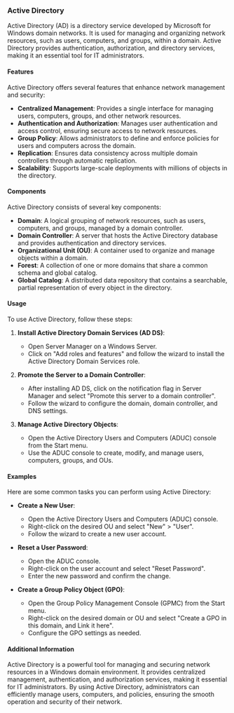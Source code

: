 
### Active Directory

Active Directory (AD) is a directory service developed by Microsoft for Windows domain networks. It is used for managing and organizing network resources, such as users, computers, and groups, within a domain. Active Directory provides authentication, authorization, and directory services, making it an essential tool for IT administrators.

#### Features

Active Directory offers several features that enhance network management and security:

- **Centralized Management**: Provides a single interface for managing users, computers, groups, and other network resources.
- **Authentication and Authorization**: Manages user authentication and access control, ensuring secure access to network resources.
- **Group Policy**: Allows administrators to define and enforce policies for users and computers across the domain.
- **Replication**: Ensures data consistency across multiple domain controllers through automatic replication.
- **Scalability**: Supports large-scale deployments with millions of objects in the directory.

#### Components

Active Directory consists of several key components:

- **Domain**: A logical grouping of network resources, such as users, computers, and groups, managed by a domain controller.
- **Domain Controller**: A server that hosts the Active Directory database and provides authentication and directory services.
- **Organizational Unit (OU)**: A container used to organize and manage objects within a domain.
- **Forest**: A collection of one or more domains that share a common schema and global catalog.
- **Global Catalog**: A distributed data repository that contains a searchable, partial representation of every object in the directory.

#### Usage

To use Active Directory, follow these steps:

1. **Install Active Directory Domain Services (AD DS)**:
   - Open Server Manager on a Windows Server.
   - Click on "Add roles and features" and follow the wizard to install the Active Directory Domain Services role.

2. **Promote the Server to a Domain Controller**:
   - After installing AD DS, click on the notification flag in Server Manager and select "Promote this server to a domain controller".
   - Follow the wizard to configure the domain, domain controller, and DNS settings.

3. **Manage Active Directory Objects**:
   - Open the Active Directory Users and Computers (ADUC) console from the Start menu.
   - Use the ADUC console to create, modify, and manage users, computers, groups, and OUs.

#### Examples

Here are some common tasks you can perform using Active Directory:

- **Create a New User**:
  - Open the Active Directory Users and Computers (ADUC) console.
  - Right-click on the desired OU and select "New" > "User".
  - Follow the wizard to create a new user account.

- **Reset a User Password**:
  - Open the ADUC console.
  - Right-click on the user account and select "Reset Password".
  - Enter the new password and confirm the change.

- **Create a Group Policy Object (GPO)**:
  - Open the Group Policy Management Console (GPMC) from the Start menu.
  - Right-click on the desired domain or OU and select "Create a GPO in this domain, and Link it here".
  - Configure the GPO settings as needed.

#### Additional Information

Active Directory is a powerful tool for managing and securing network resources in a Windows domain environment. It provides centralized management, authentication, and authorization services, making it essential for IT administrators. By using Active Directory, administrators can efficiently manage users, computers, and policies, ensuring the smooth operation and security of their network.
